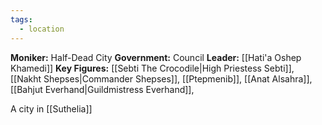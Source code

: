 ```yaml
---
tags:
  - location
---
```

**Moniker:** Half-Dead City
**Government:** Council
**Leader:** [[Hati'a Oshep Khamedi]]
**Key Figures:** [[Sebti The Crocodile|High Priestess Sebti]], [[Nakht Shepses|Commander Shepses]], [[Ptepmenib]], [[Anat Alsahra]], [[Bahjut Everhand|Guildmistress Everhand]], 


A city in [[Suthelia]]

